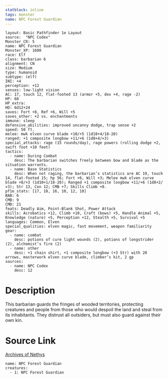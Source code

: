 ```yaml
---
statblock: inline
tags: monster
name: NPC Forest Guardian
---
```

```statblock
layout: Basic Pathfinder 1e Layout
source:  "NPC Codex"
Monster_CR: 5
name: NPC Forest Guardian
Monster_XP: 1600
race: Elf
class: barbarian 6
alignment: CN
size: Medium
type: humanoid
subtype: (elf)
INI: +4
perception: +12
senses: low-light vision
AC: 17, touch 12, flat-footed 13 (armor +5, dex +4, rage -2)
HP: 68
HP_extra: 
HD: 6d12+24
saves: Fort +8, Ref +6, Will +5
saves_other: +2 vs. enchantments
immune: sleep
defensive_abilities: improved uncanny dodge, trap sense +2
speed: 50 ft.
melee: mwk elven curve blade +10/+5 (1d10+4/18-20)
ranged: +1 composite longbow +11/+6 (1d8+4/×3)
special_attacks: rage (15 rounds/day), rage powers (rolling dodge +2, swift foot +10 feet)
tactics:
  - name: During Combat
    desc: The barbarian switches freely between bow and blade as the situation warrants.
  - name: Base Statistics
    desc: When not raging, the barbarian’s statistics are AC 19, touch 14, flat-footed 15; hp 56; Fort +6, Will +3; Melee mwk elven curve blade +8/+3 (1d10+1/18-20); Ranged +1 composite longbow +11/+6 (1d8+2/×3); Str 13, Con 12; CMB +7; Skills Climb +8.
pf1e_stats: [17, 18, 16, 10, 12, 10]
BAB: 6
CMB: 9
CMD: 21
feats: Deadly Aim, Point-Blank Shot, Power Attack
skills: Acrobatics +12, Climb +10, Craft (bows) +5, Handle Animal +5, Knowledge (nature) +5, Perception +12, Stealth +5, Survival +5
languages: Common, Elven
special_qualities: elven magic, fast movement, weapon familiarity
gear:
  - name: combat
    desc: potions of cure light wounds (2), potions of longstrider (2), alchemist’s fire (2)
  - name: other
    desc: +1 chain shirt, +1 composite longbow (+3 Str) with 20 arrows, masterwork elven curve blade, climber’s kit, 2 gp
sources:
  - name: NPC Codex
    desc: 12
```
# Description
This barbarian guards the fringes of wooded territories, protecting creatures and people from those who would despoil the land and steal from its inhabitants. They distrust all outsiders, but must also guard against their own kin.
# Source Link
[Archives of Nethys](https://aonprd.com/NPCDisplay.aspx?ItemName=Forest%20Guardian)
```encounter-table
name: NPC Forest Guardian
creatures:
  - 1: NPC Forest Guardian
```
